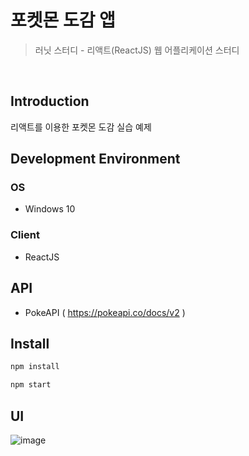 # 포켓몬 도감 앱
> 러닛 스터디 - 리액트(ReactJS) 웹 어플리케이션 스터디
<br />

## Introduction
리액트를 이용한 포켓몬 도감 실습 예제 
<br />

## Development Environment
### OS 
- Windows 10
### Client
- ReactJS

## API
- PokeAPI ( https://pokeapi.co/docs/v2 )

## Install
```sh
npm install
```
```sh
npm start
```

## UI
![image](https://user-images.githubusercontent.com/33417495/88093104-81393b80-cbcc-11ea-9e96-fec5227fb645.png)



